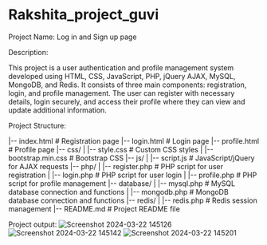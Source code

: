 # Rakshita_project_guvi

Project Name: Log in and Sign up page

Description:

This project is a user authentication and profile management system developed using HTML, CSS, JavaScript, PHP, jQuery AJAX, MySQL, MongoDB, and Redis. It consists of three main components: registration, login, and profile management. The user can register with necessary details, login securely, and access their profile where they can view and update additional information.

Project Structure:

|-- index.html                # Registration page
|-- login.html                # Login page
|-- profile.html              # Profile page
|-- css/
|   |-- style.css             # Custom CSS styles
|   |-- bootstrap.min.css     # Bootstrap CSS
|-- js/
|   |-- script.js             # JavaScript/jQuery for AJAX requests
|-- php/
|   |-- register.php          # PHP script for user registration
|   |-- login.php             # PHP script for user login
|   |-- profile.php           # PHP script for profile management
|-- database/
|   |-- mysql.php             # MySQL database connection and functions
|   |-- mongodb.php           # MongoDB database connection and functions
|-- redis/
|   |-- redis.php             # Redis session management
|-- README.md                 # Project README file

Project output:
![Screenshot 2024-03-22 145126](https://github.com/Rakshita-github/Rakshita_project_guvi/assets/107378691/cff22c9d-5930-4f6e-8562-9088a2f0a1b9)
![Screenshot 2024-03-22 145142](https://github.com/Rakshita-github/Rakshita_project_guvi/assets/107378691/39aeff0f-aebf-48a8-9a10-c39bf92e11e3)
![Screenshot 2024-03-22 145201](https://github.com/Rakshita-github/Rakshita_project_guvi/assets/107378691/53c728c2-df89-4b20-b674-5b5b7b330f19)
